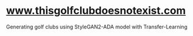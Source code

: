 # www.thisgolfclubdoesnotexist.com
Generating golf clubs using StyleGAN2-ADA model with Transfer-Learning
